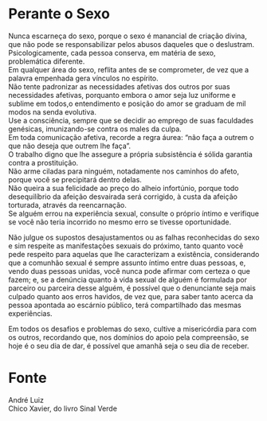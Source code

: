 # Perante o Sexo

Nunca escarneça do sexo, porque o sexo é manancial de criação divina, que não pode se responsabilizar pelos abusos daqueles que o deslustram.  
Psicologicamente, cada pessoa conserva, em matéria de sexo, problemática diferente.  
Em qualquer área do sexo, reflita antes de se comprometer, de vez que a palavra empenhada gera vínculos no espírito.  
Não tente padronizar as necessidades afetivas dos outros por suas necessidades afetivas, porquanto embora o amor seja luz uniforme e sublime em todos,o entendimento e posição do amor se graduam de mil modos na senda evolutiva.  
Use a consciência, sempre que se decidir ao emprego de suas faculdades genésicas, imunizando-se contra os males da culpa.  
Em toda comunicação afetiva, recorde a regra áurea: “não faça a outrem o que não deseja que outrem lhe faça”.  
O trabalho digno que lhe assegure a própria subsistência é sólida garantia contra a prostituição.  
Não arme ciladas para ninguém, notadamente nos caminhos do afeto, porque você se precipitará dentro delas.  
Não queira a sua felicidade ao preço do alheio infortúnio, porque todo desequilíbrio da afeição desvairada será corrigido, à custa da afeição torturada, através da reencarnação.  
Se alguém errou na experiência sexual, consulte o próprio íntimo e verifique se você não teria incorrido no mesmo erro se tivesse oportunidade. 

Não julgue os supostos desajustamentos ou as falhas reconhecidas do sexo e sim respeite as manifestações sexuais do próximo, tanto quanto você pede respeito para aquelas que lhe caracterizam a existência, considerando que a comunhão sexual é sempre assunto íntimo entre duas pessoas, e, vendo duas pessoas unidas, você nunca pode afirmar com certeza o que fazem; e, se a denúncia quanto à vida sexual de alguém é formulada por parceiro ou parceira desse alguém, é possível que o denunciante seja mais culpado quanto aos erros havidos, de vez que, para saber tanto acerca da pessoa apontada ao escárnio público, terá compartilhado das mesmas experiências.  

Em todos os desafios e problemas do sexo, cultive a misericórdia para com os outros, recordando que, nos domínios do apoio pela compreensão, se hoje é o seu dia de dar, é possível que amanhã seja o seu dia de receber.  

# Fonte
André Luiz  
Chico Xavier, do livro Sinal Verde